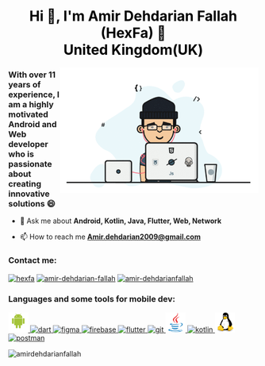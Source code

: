<h1 align="center" style="color: black;">Hi 👋, I'm Amir Dehdarian Fallah (HexFa) 🤠</br>
United Kingdom(UK)</h1>
<img align="right" alt="coding" width="400" src="https://github.com/hexfa/hexfa/blob/main/programmer.gif?raw=true"/>
<h3>With over 11 years of experience, I am a highly motivated Android and Web developer who is passionate about creating innovative solutions 😄</h3>

- 💬 Ask me about **Android, Kotlin, Java, Flutter, Web, Network**

- 📫 How to reach me **Amir.dehdarian2009@gmail.com**

<h3 align="left">Contact me:</h3>
<p align="left">
<a href="https://t.me/hexority" target="blank"><img align="center" src="https://upload.wikimedia.org/wikipedia/commons/8/82/Telegram_logo.svg" alt="hexfa" height="30" width="40" /></a>
<a href="https://linkedin.com/in/hexfa" target="blank"><img align="center" src="https://raw.githubusercontent.com/rahuldkjain/github-profile-readme-generator/master/src/images/icons/Social/linked-in-alt.svg" alt="amir-dehdarian-fallah" height="30" width="40" /></a>
<a href="https://join.skype.com/invite/yfAFQQG2tBbQ" target="blank"><img align="center" src="https://raw.githubusercontent.com/rahuldkjain/github-profile-readme-generator/master/src/images/icons/Social/skype.svg" alt="amir-dehdarianfallah" height="30" width="40" /></a>
</p>

<h3 align="left">Languages and some tools for mobile dev:</h3>
<p align="left"> <a href="https://developer.android.com" target="_blank" rel="noreferrer"> <img src="https://raw.githubusercontent.com/devicons/devicon/master/icons/android/android-original-wordmark.svg" alt="android" width="40" height="40"/> </a> <a href="https://dart.dev" target="_blank" rel="noreferrer"> <img src="https://www.vectorlogo.zone/logos/dartlang/dartlang-icon.svg" alt="dart" width="40" height="40"/> </a> <a href="https://www.figma.com/" target="_blank" rel="noreferrer"> <img src="https://www.vectorlogo.zone/logos/figma/figma-icon.svg" alt="figma" width="40" height="40"/> </a> <a href="https://firebase.google.com/" target="_blank" rel="noreferrer"> <img src="https://www.vectorlogo.zone/logos/firebase/firebase-icon.svg" alt="firebase" width="40" height="40"/> </a> <a href="https://flutter.dev" target="_blank" rel="noreferrer"> <img src="https://www.vectorlogo.zone/logos/flutterio/flutterio-icon.svg" alt="flutter" width="40" height="40"/> </a> <a href="https://git-scm.com/" target="_blank" rel="noreferrer"> <img src="https://www.vectorlogo.zone/logos/git-scm/git-scm-icon.svg" alt="git" width="40" height="40"/> </a> <a href="https://www.java.com" target="_blank" rel="noreferrer"> <img src="https://raw.githubusercontent.com/devicons/devicon/master/icons/java/java-original.svg" alt="java" width="40" height="40"/> </a> <a href="https://kotlinlang.org" target="_blank" rel="noreferrer"> <img src="https://www.vectorlogo.zone/logos/kotlinlang/kotlinlang-icon.svg" alt="kotlin" width="40" height="40"/> </a> <a href="https://www.linux.org/" target="_blank" rel="noreferrer"> <img src="https://raw.githubusercontent.com/devicons/devicon/master/icons/linux/linux-original.svg" alt="linux" width="40" height="40"/> </a> <a href="https://postman.com" target="_blank" rel="noreferrer"> <img src="https://www.vectorlogo.zone/logos/getpostman/getpostman-icon.svg" alt="postman" width="40" height="40"/> </a> </p>

<img align="center" src="https://api.githubtrends.io/user/svg/hexfa/langs?time_range=one_year&compact=True&theme=classic" alt="amirdehdarianfallah" />



